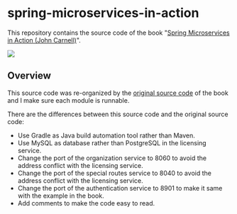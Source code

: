 # spring-microservices-in-action

This repository contains the source code of the book "[Spring Microservices in Action (John Carnell)](https://www.manning.com/books/spring-microservices-in-action)".

![](https://github.com/wuyichen24/spring-microservices-in-action/blob/master/readme/pics/Carnell-Spring-HI.png)

## Overview
This source code was re-organized by the [original source code](https://www.manning.com/downloads/1578) of the book and I make sure each module is runnable.

There are the differences between this source code and the original source code:
* Use Gradle as Java build automation tool rather than Maven.
* Use MySQL as database rather than PostgreSQL in the licensing service.
* Change the port of the organization service to 8060 to avoid the address conflict with the licensing service.
* Change the port of the special routes service to 8040 to avoid the address conflict with the licensing service.
* Change the port of the authentication service to 8901 to make it same with the example in the book.
* Add comments to make the code easy to read.
